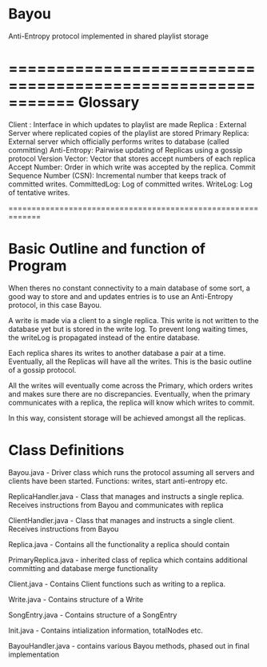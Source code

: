 Bayou
=====

Anti-Entropy protocol implemented in shared playlist storage

===========================================================
Glossary
==========================================================

Client : Interface in which updates to playlist are made
Replica : External Server where replicated copies of the playlist are stored
Primary Replica: External server which officially performs writes to database (called committing)
Anti-Entropy: Pairwise updating of Replicas using a gossip protocol
Version Vector: Vector that stores accept numbers of each replica
Accept Number: Order in which write was accepted by the replica.
Commit Sequence Number (CSN): Incremental number that keeps track of committed writes.
CommittedLog: Log of committed writes.
WriteLog: Log of tentative writes.

=============================================================

Basic Outline and function of Program
==================================================================

When theres no constant connectivity to a main database of some sort, a good way to store and and updates 
entries is to use an Anti-Entropy protocol, in this case Bayou.

A write is made via a client to a single replica. This write is not written to the database yet but is stored in the write log.
To prevent long waiting times, the writeLog is propagated instead of the entire database.

Each replica shares its writes to another database a pair at a time.
Eventually, all the Replicas will have all the writes. This is the basic outline of a gossip protocol.

All the writes will eventually come across the Primary, which orders writes and makes sure there are no discrepancies.
Eventually, when the primary communicates with a replica, the replica will know which writes to commit.

In this way, consistent storage will be achieved amongst all the replicas.

Class Definitions
=================

Bayou.java - Driver class which runs the protocol assuming all servers and clients have been started. Functions: writes, start anti-entropy etc.

ReplicaHandler.java - Class that manages and instructs a single replica. Receives instructions from Bayou and communicates with replica

ClientHandler.java - Class that manages and instructs a single client. Receives instructions from Bayou

Replica.java - Contains all the functionality a replica should contain

PrimaryReplica.java - inherited class of replica which contains additional committing and database merge functionality

Client.java - Contains Client functions such as writing to a replica.

Write.java - Contains structure of a Write

SongEntry.java - Contains structure of a SongEntry

Init.java - Contains intialization information, totalNodes etc.

BayouHandler.java - contains various Bayou methods, phased out in final implementation

